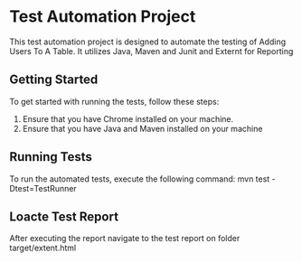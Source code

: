 # Test Automation Project 


This test automation project is designed to automate the testing of Adding Users To A Table. It utilizes Java, Maven and Junit and Externt for Reporting

## Getting Started
To get started with running the tests, follow these steps:

1. Ensure that you have Chrome installed on your machine.
2. Ensure that you have Java and Maven installed on your machine

## Running Tests
To run the automated tests, execute the following command:
mvn test -Dtest=TestRunner

## Loacte Test Report
After executing the report navigate to the test report on folder target/extent.html
